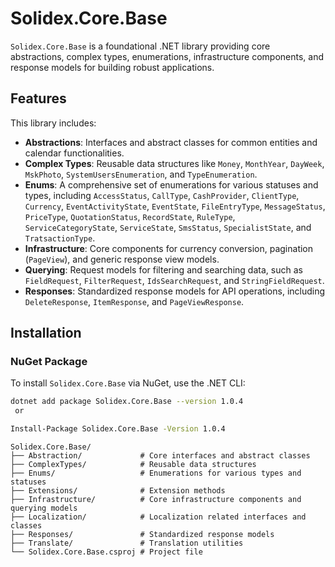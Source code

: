 # Solidex.Core.Base

`Solidex.Core.Base` is a foundational .NET library providing core abstractions, complex types, enumerations, infrastructure components, and response models for building robust applications.

## Features

This library includes:

- **Abstractions**: Interfaces and abstract classes for common entities and calendar functionalities.
- **Complex Types**: Reusable data structures like `Money`, `MonthYear`, `DayWeek`, `MskPhoto`, `SystemUsersEnumeration`, and `TypeEnumeration`.
- **Enums**: A comprehensive set of enumerations for various statuses and types, including `AccessStatus`, `CallType`, `CashProvider`, `ClientType`, `Currency`, `EventActivityState`, `EventState`, `FileEntryType`, `MessageStatus`, `PriceType`, `QuotationStatus`, `RecordState`, `RuleType`, `ServiceCategoryState`, `ServiceState`, `SmsStatus`, `SpecialistState`, and `TratsactionType`.
- **Infrastructure**: Core components for currency conversion, pagination (`PageView`), and generic response view models.
- **Querying**: Request models for filtering and searching data, such as `FieldRequest`, `FilterRequest`, `IdsSearchRequest`, and `StringFieldRequest`.
- **Responses**: Standardized response models for API operations, including `DeleteResponse`, `ItemResponse`, and `PageViewResponse`.

## Installation

### NuGet Package

To install `Solidex.Core.Base` via NuGet, use the .NET CLI:

```bash
dotnet add package Solidex.Core.Base --version 1.0.4
 or 

Install-Package Solidex.Core.Base -Version 1.0.4
```

```plaintext
Solidex.Core.Base/
├── Abstraction/             # Core interfaces and abstract classes
├── ComplexTypes/            # Reusable data structures
├── Enums/                   # Enumerations for various types and statuses
├── Extensions/              # Extension methods
├── Infrastructure/          # Core infrastructure components and querying models
├── Localization/            # Localization related interfaces and classes
├── Responses/               # Standardized response models
├── Translate/               # Translation utilities
└── Solidex.Core.Base.csproj # Project file
```